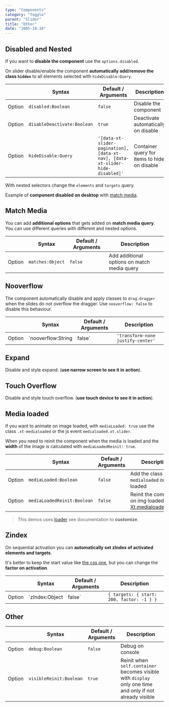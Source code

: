 ```yaml
---
type: "Components"
category: "Toggle"
parent: "Slider"
title: "Other"
date: "2005-10-10"
---
```


## Disabled and Nested

If you want to **disable the component** use the `options.disabled`.

On slider disable/enable the component **automatically add/remove the class `hidden`** to all elements selected with `hideDisable:Query`.

<div class="xt-overflow-sub overflow-y-hidden overflow-x-scroll my-5 xt-my-auto w-full">

|                         | Syntax                                    | Default / Arguments                       | Description                   |
| ----------------------- | ----------------------------------------- | ----------------------------- | ----------------------------- |
| Option                  | `disabled:Boolean`                              | `false`                     | Disable the component           |
| Option                  | `disableDeactivate:Boolean`                              | `true`                     | Deactivate automatically on disable           |
| Option                  | `hideDisable:Query`                          | `'[data-xt-slider-pagination], [data-xt-nav], [data-xt-slider-hide-disabled]'`        | Container query for items to hide on disable              |


</div>

With nested selectors change the `elements` and `targets` query.

Example of **component disabled on desktop** with [match media](/components/slider/api#match-media).

<demo>
  <demoinline src="demos/components/slider/disabled">
  </demoinline>
</demo>

## Match Media

You can add **additional options** that gets added on **match media query**. You can use different queries with different and nested options.

<div class="xt-overflow-sub overflow-y-hidden overflow-x-scroll my-5 xt-my-auto w-full">

|                         | Syntax                                    | Default / Arguments                       | Description                   |
| ----------------------- | ----------------------------------------- | ----------------------------- | ----------------------------- |
| Option                  | `matches:Object`                              | `false`                     | Add additional options on match media query           |

</div>

<demo>
  <demoinline src="demos/components/slider/matches">
  </demoinline>
</demo>

## Nooverflow

The component automatically disable and apply classes to `drag.dragger` when the slides do not overflow the dragger. Use `nooverflow: false` to disable this behaviour.

<div class="xt-overflow-sub overflow-y-hidden overflow-x-scroll my-5 xt-my-auto w-full">

|                         | Syntax                                    | Default / Arguments                       | Description                   |
| ----------------------- | ----------------------------------------- | ----------------------------- | ----------------------------- |
| Option                  | `nooverflow:String|false`                          | `'transform-none justify-center'`        | Classes applied to `drag.dragger` when the slides do not overflow the dragger           |

</div>

<demo>
  <demoinline src="demos/components/slider/nooverflow">
  </demoinline>
  <demoinline src="demos/components/slider/nooverflow-false">
  </demoinline>
</demo>

## Expand

Disable and style expand. (**use narrow screen to see it in action**).

<demo>
  <demoinline src="demos/components/slider/expand">
  </demoinline>
</demo>

## Touch Overflow

Disable and style touch overflow. (**use touch device to see it in action**).

<demo>
  <demoinline src="demos/components/slider/touch-overflow">
  </demoinline>
</demo>

## Media loaded

If you want to animate on image loaded, with `mediaLoaded: true` use the class `.xt-medialoaded` or the js event `medialoaded.xt.slider`.

When you need to reinit the component when the media is loaded and the **width** of the image is calculated with `mediaLoadedReinit: true`.

<div class="xt-overflow-sub overflow-y-hidden overflow-x-scroll my-5 xt-my-auto w-full">

|                         | Syntax                                    | Default / Arguments                       | Description                   |
| ----------------------- | ----------------------------------------- | ----------------------------- | ----------------------------- |
| Option                  | `mediaLoaded:Boolean`                          | `false`        | Add the class `.xt-medialoaded` on img loaded             |
| Option                  | `mediaLoadedReinit:Boolean`                          | `false`        | Reinit the component on img loaded after [Xt.medialoadedDelay](/components/javascript#xt-eventdelay)             |

</div>

> This demos uses [loader](/components/loader) see documentation to **customize**.

<demo>
  <demoinline src="demos/components/slider/media-loaded">
  </demoinline>
</demo>

## Zindex

On sequential activation you can **automatically set zIndex of activated elements and targets**.

It's better to keep the start value like [the css one](https://github.com/xtendui/xtendui/blob/beta/tailwind.preset.js), but you can change the **factor on activation**.

<div class="xt-overflow-sub overflow-y-hidden overflow-x-scroll my-5 xt-my-auto w-full">

|                         | Syntax                                    | Default / Arguments                       | Description                   |
| ----------------------- | ----------------------------------------- | ----------------------------- | ----------------------------- |
| Option                  | `zIndex:Object|false`                 | `{ targets: { start: 200, factor: -1 } }`     | Set `z-index` on activation, can be `elements`, `targets`, `elementsInner`, `targetsInner`          |

</div>

## Other

<div class="xt-overflow-sub overflow-y-hidden overflow-x-scroll my-5 xt-my-auto w-full">

|                         | Syntax                                    | Default / Arguments                       | Description                   |
| ----------------------- | ----------------------------------------- | ----------------------------- | ----------------------------- |
| Option                    | `debug:Boolean`                          | `false`        | Debug on console            |
| Option                    | `visibleReinit:Boolean`                          | `true`        | Reinit when `self.container` becomes visible with `display` only one time and only if not already visible            |

</div>
